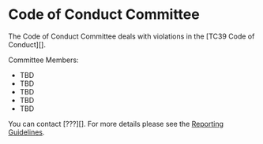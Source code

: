 # Code of Conduct Committee

The Code of Conduct Committee deals with violations in the [TC39 Code of Conduct][].

Committee Members:

* TBD
* TBD
* TBD
* TBD
* TBD

You can contact [???][]. For more details please see the [Reporting Guidelines][].

[JS Foundation Code of Conduct]: Conduct.md
[conduct@js.foundation]: mailto:???@???.com
[Reporting Guidelines]: Reporting.md
